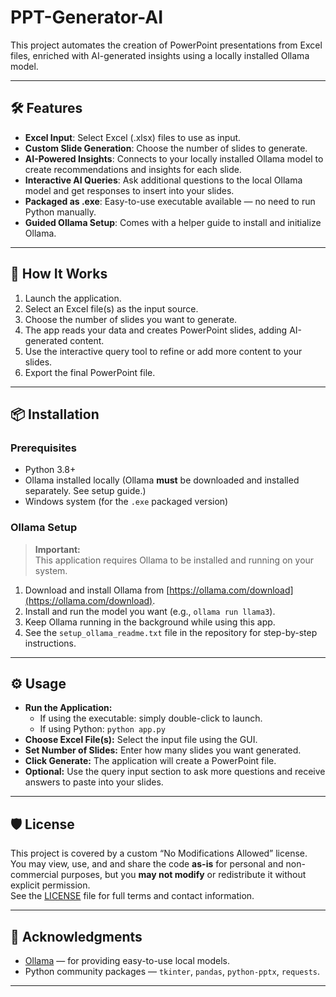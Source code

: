# PPT-Generator-AI

This project automates the creation of PowerPoint presentations from Excel files, enriched with AI-generated insights using a locally installed Ollama model.

---

## 🛠 Features

- **Excel Input**: Select Excel (.xlsx) files to use as input.
- **Custom Slide Generation**: Choose the number of slides to generate.
- **AI-Powered Insights**: Connects to your locally installed Ollama model to create recommendations and insights for each slide.
- **Interactive AI Queries**: Ask additional questions to the local Ollama model and get responses to insert into your slides.
- **Packaged as .exe**: Easy-to-use executable available — no need to run Python manually.
- **Guided Ollama Setup**: Comes with a helper guide to install and initialize Ollama.

---

## 🚀 How It Works

1. Launch the application.
2. Select an Excel file(s) as the input source.
3. Choose the number of slides you want to generate.
4. The app reads your data and creates PowerPoint slides, adding AI-generated content.
5. Use the interactive query tool to refine or add more content to your slides.
6. Export the final PowerPoint file.

---

## 📦 Installation

### Prerequisites

- Python 3.8+
- Ollama installed locally (Ollama **must** be downloaded and installed separately. See setup guide.)
- Windows system (for the `.exe` packaged version)

### Ollama Setup

> **Important:**  
> This application requires Ollama to be installed and running on your system.

1. Download and install Ollama from [https://ollama.com/download](https://ollama.com/download).
2. Install and run the model you want (e.g., `ollama run llama3`).
3. Keep Ollama running in the background while using this app.
4. See the `setup_ollama_readme.txt` file in the repository for step-by-step instructions.

---

## ⚙️ Usage

- **Run the Application:**
  - If using the executable: simply double-click to launch.
  - If using Python: `python app.py`
- **Choose Excel File(s):** Select the input file using the GUI.
- **Set Number of Slides:** Enter how many slides you want generated.
- **Click Generate:** The application will create a PowerPoint file.
- **Optional:** Use the query input section to ask more questions and receive answers to paste into your slides.

---

## 🛡️ License

This project is covered by a custom “No Modifications Allowed” license.  
You may view, use, and and share the code **as-is** for personal and non-commercial purposes, but you **may not modify** or redistribute it without explicit permission.  
See the [LICENSE](LICENSE.txt) file for full terms and contact information.  

---

## 🙌 Acknowledgments

- [Ollama](https://ollama.com/) — for providing easy-to-use local models.
- Python community packages — `tkinter`, `pandas`, `python-pptx`, `requests`.

---
